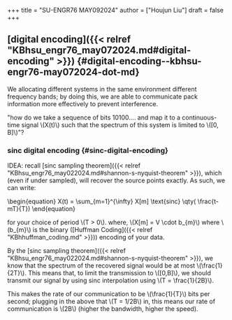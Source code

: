 +++
title = "SU-ENGR76 MAY092024"
author = ["Houjun Liu"]
draft = false
+++

## [digital encoding]({{< relref "KBhsu_engr76_may072024.md#digital-encoding" >}}) {#digital-encoding--kbhsu-engr76-may072024-dot-md}

We allocating different systems in the same environment different frequency bands; by doing this, we are able to communicate pack information more effectively to prevent interference.

"how do we take a sequence of bits 10100.... and map it to a continuous-time signal \\(X(t)\\) such that the spectrum of this system is limited to \\([0, B]\\)"?


### sinc digital encoding {#sinc-digital-encoding}

IDEA: recall [sinc sampling theorem]({{< relref "KBhsu_engr76_may022024.md#shannon-s-nyquist-theorem" >}}), which (even if under sampled), will recover the source points exactly. As such, we can write:

\begin{equation}
X(t) = \sum\_{m=1}^{\infty} X[m] \text{sinc} \qty( \frac{t-mT}{T})
\end{equation}

for your choice of period \\(T > 0\\). where, \\(X[m] = V \cdot b\_{m}\\) where \\(b\_{m}\\) is the binary ([Huffman Coding]({{< relref "KBhhuffman_coding.md" >}})) encoding of your data.

By the [sinc sampling theorem]({{< relref "KBhsu_engr76_may022024.md#shannon-s-nyquist-theorem" >}}), we know that the spectrum of the recovered signal would be at most \\(\frac{1}{2T}\\). This means that, to limit the transmission to \\([0,B]\\), we should transmit our signal by using sinc interpolation using \\(T = \frac{1}{2B}\\).

This makes the rate of our communication to be \\(\frac{1}{T}\\) bits per second; plugging in the above that \\(T = 1/2B\\) in, this means our rate of communication is \\(2B\\) (higher the bandwidth, higher the speed).
